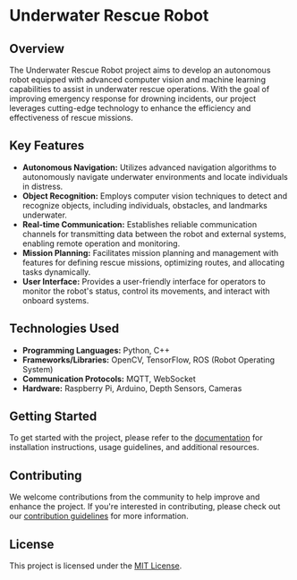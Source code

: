 # Underwater Rescue Robot

## Overview

The Underwater Rescue Robot project aims to develop an autonomous robot equipped with advanced computer vision and machine learning capabilities to assist in underwater rescue operations. With the goal of improving emergency response for drowning incidents, our project leverages cutting-edge technology to enhance the efficiency and effectiveness of rescue missions.

## Key Features

- **Autonomous Navigation:** Utilizes advanced navigation algorithms to autonomously navigate underwater environments and locate individuals in distress.
- **Object Recognition:** Employs computer vision techniques to detect and recognize objects, including individuals, obstacles, and landmarks underwater.
- **Real-time Communication:** Establishes reliable communication channels for transmitting data between the robot and external systems, enabling remote operation and monitoring.
- **Mission Planning:** Facilitates mission planning and management with features for defining rescue missions, optimizing routes, and allocating tasks dynamically.
- **User Interface:** Provides a user-friendly interface for operators to monitor the robot's status, control its movements, and interact with onboard systems.

## Technologies Used

- **Programming Languages:** Python, C++
- **Frameworks/Libraries:** OpenCV, TensorFlow, ROS (Robot Operating System)
- **Communication Protocols:** MQTT, WebSocket
- **Hardware:** Raspberry Pi, Arduino, Depth Sensors, Cameras

## Getting Started

To get started with the project, please refer to the [documentation](link_to_documentation) for installation instructions, usage guidelines, and additional resources.

## Contributing

We welcome contributions from the community to help improve and enhance the project. If you're interested in contributing, please check out our [contribution guidelines](link_to_contributing) for more information.

## License

This project is licensed under the [MIT License](link_to_license).
